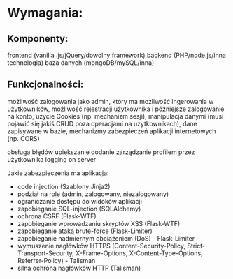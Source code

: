 # Wymagania:


## Komponenty:

frontend (vanilla .js/jQuery/dowolny framework)
backend (PHP/node.js/inna technologia)
baza danych (mongoDB/mySQL/inna)


## Funkcjonalności:

możliwość zalogowania jako admin, który ma możliwość ingerowania w użytkowników,
możliwość rejestracji użytkownika i późniejsze zalogowanie na konto,
użycie Cookies (np. mechanizm sesji),
manipulacja danymi (musi pojawić się jakiś CRUD poza operacjami na użytkownikach),
dane zapisywane w bazie,
mechanizmy zabezpieczeń aplikacji internetowych (np. CORS)


obsługa błędów
upiększanie
dodanie zarządzanie profilem przez użytkownika
logging on server


Jakie zabezpieczenia ma aplikacja:
- code injection (Szablony Jinja2)
- podział na role (admin, zalogowany, niezalogowany)
- ograniczanie dostępu do widoków aplikacji
- zapobieganie SQL-injection (SQLAlchemy)
- ochrona CSRF (Flask-WTF)
- zapobieganie wprowadzaniu skryptów XSS (Flask-WTF)
- zapobieganie ataką brute-force (Flask-Limiter)
- zapobieganie nadmiernym obciążeniem (DoS) - Flask-Limiter
- wymuszenie nagłówków HTTPS (Content-Security-Policy, Strict-Transport-Security, X-Frame-Options, X-Content-Type-Options, Referrer-Policy) - Talisman
- silna ochrona nagłówków HTTP (Talisman)

